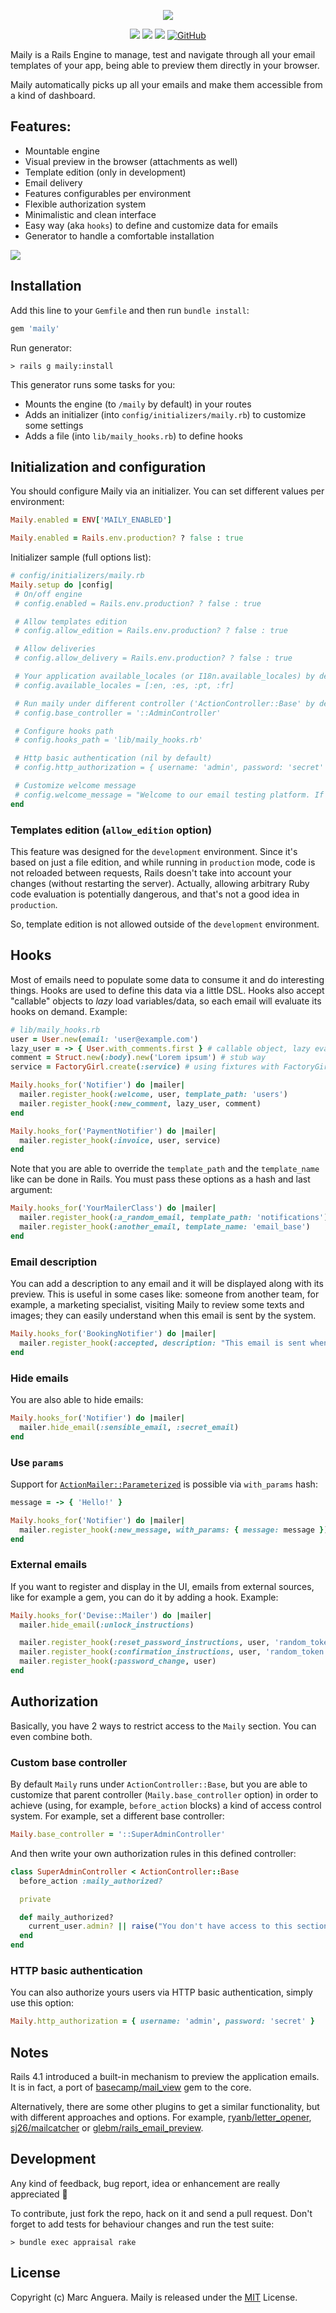 <div>
  <p align="center">
    <img src="https://raw.githubusercontent.com/markets/maily/master/support/images/logo.png">
  </p>
  <p align="center">
    <a href="https://rubygems.org/gems/maily"><img src="https://img.shields.io/gem/v/maily.svg?style=flat-square"></a>
    <a href="https://travis-ci.org/markets/maily"><img src="https://travis-ci.org/markets/maily.svg?branch=master"></a>
    <a href="https://codeclimate.com/github/markets/maily/maintainability)"><img src="https://api.codeclimate.com/v1/badges/fff01b2137fd73070b14/maintainability"></a>
    <a href="https://github.com/markets/maily/blob/master/MIT-LICENSE"><img alt="GitHub" src="https://img.shields.io/github/license/markets/maily.svg?style=flat-square"></a>
  </p>
</div>

Maily is a Rails Engine to manage, test and navigate through all your email templates of your app, being able to preview them directly in your browser.

Maily automatically picks up all your emails and make them accessible from a kind of dashboard.

## Features:

* Mountable engine
* Visual preview in the browser (attachments as well)
* Template edition (only in development)
* Email delivery
* Features configurables per environment
* Flexible authorization system
* Minimalistic and clean interface
* Easy way (aka `hooks`) to define and customize data for emails
* Generator to handle a comfortable installation

![](support/images/screenshot.png)

## Installation

Add this line to your `Gemfile` and then run `bundle install`:

```ruby
gem 'maily'
```

Run generator:

```
> rails g maily:install
```

This generator runs some tasks for you:

* Mounts the engine (to `/maily` by default) in your routes
* Adds an initializer (into `config/initializers/maily.rb`) to customize some settings
* Adds a file (into `lib/maily_hooks.rb`) to define hooks

## Initialization and configuration

You should configure Maily via an initializer. You can set different values per environment:

```ruby
Maily.enabled = ENV['MAILY_ENABLED']

Maily.enabled = Rails.env.production? ? false : true
```

Initializer sample (full options list):

 ```ruby
# config/initializers/maily.rb
Maily.setup do |config|
  # On/off engine
  # config.enabled = Rails.env.production? ? false : true

  # Allow templates edition
  # config.allow_edition = Rails.env.production? ? false : true

  # Allow deliveries
  # config.allow_delivery = Rails.env.production? ? false : true

  # Your application available_locales (or I18n.available_locales) by default
  # config.available_locales = [:en, :es, :pt, :fr]

  # Run maily under different controller ('ActionController::Base' by default)
  # config.base_controller = '::AdminController'

  # Configure hooks path
  # config.hooks_path = 'lib/maily_hooks.rb'

  # Http basic authentication (nil by default)
  # config.http_authorization = { username: 'admin', password: 'secret' }

  # Customize welcome message
  # config.welcome_message = "Welcome to our email testing platform. If you have any problem, please contact support team at support@example.com."
end
```

### Templates edition (`allow_edition` option)

This feature was designed for the `development` environment. Since it's based on just a file edition, and while running in `production` mode, code is not reloaded between requests, Rails doesn't take into account your changes (without restarting the server). Actually, allowing arbitrary Ruby code evaluation is potentially dangerous, and that's not a good idea in `production`.

So, template edition is not allowed outside of the `development` environment.

## Hooks

Most of emails need to populate some data to consume it and do interesting things. Hooks are used to define this data via a little DSL. Hooks also accept "callable" objects to *lazy* load variables/data, so each email will evaluate its hooks on demand. Example:

```ruby
# lib/maily_hooks.rb
user = User.new(email: 'user@example.com')
lazy_user = -> { User.with_comments.first } # callable object, lazy evaluation
comment = Struct.new(:body).new('Lorem ipsum') # stub way
service = FactoryGirl.create(:service) # using fixtures with FactoryGirl

Maily.hooks_for('Notifier') do |mailer|
  mailer.register_hook(:welcome, user, template_path: 'users')
  mailer.register_hook(:new_comment, lazy_user, comment)
end

Maily.hooks_for('PaymentNotifier') do |mailer|
  mailer.register_hook(:invoice, user, service)
end
```

Note that you are able to override the `template_path` and the `template_name` like can be done in Rails. You must pass these options as a hash and last argument:

```ruby
Maily.hooks_for('YourMailerClass') do |mailer|
  mailer.register_hook(:a_random_email, template_path: 'notifications')
  mailer.register_hook(:another_email, template_name: 'email_base')
end
```

### Email description

You can add a description to any email and it will be displayed along with its preview. This is useful in some cases like: someone from another team, for example, a marketing specialist, visiting Maily to review some texts and images; they can easily understand when this email is sent by the system.

```ruby
Maily.hooks_for('BookingNotifier') do |mailer|
  mailer.register_hook(:accepted, description: "This email is sent when a reservation has been accepted by the system." )
end
```

### Hide emails

You are also able to hide emails:

```ruby
Maily.hooks_for('Notifier') do |mailer|
  mailer.hide_email(:sensible_email, :secret_email)
end
```

### Use `params`

Support for [`ActionMailer::Parameterized`](https://api.rubyonrails.org/classes/ActionMailer/Parameterized.html) is possible via `with_params` hash:

```ruby
message = -> { 'Hello!' }

Maily.hooks_for('Notifier') do |mailer|
  mailer.register_hook(:new_message, with_params: { message: message })
end
```

### External emails

If you want to register and display in the UI, emails from external sources, like for example a gem, you can do it by adding a hook. Example:

```ruby
Maily.hooks_for('Devise::Mailer') do |mailer|
  mailer.hide_email(:unlock_instructions)

  mailer.register_hook(:reset_password_instructions, user, 'random_token')
  mailer.register_hook(:confirmation_instructions, user, 'random_token')
  mailer.register_hook(:password_change, user)
end
```

## Authorization

Basically, you have 2 ways to restrict access to the `Maily` section. You can even combine both.

### Custom base controller

By default `Maily` runs under `ActionController::Base`, but you are able to customize that parent controller (`Maily.base_controller` option) in order to achieve (using, for example, `before_action` blocks) a kind of access control system. For example, set a different base controller:

```ruby
Maily.base_controller = '::SuperAdminController'
```

And then write your own authorization rules in this defined controller:

```ruby
class SuperAdminController < ActionController::Base
  before_action :maily_authorized?

  private

  def maily_authorized?
    current_user.admin? || raise("You don't have access to this section!")
  end
end
```

### HTTP basic authentication

You can also authorize yours users via HTTP basic authentication, simply use this option:

```ruby
Maily.http_authorization = { username: 'admin', password: 'secret' }
```

## Notes

Rails 4.1 introduced a built-in mechanism to preview the application emails. It is in fact, a port of [basecamp/mail_view](https://github.com/basecamp/mail_view) gem to the core.

Alternatively, there are some other plugins to get a similar functionality, but with different approaches and options. For example, [ryanb/letter_opener](https://github.com/ryanb/letter_opener), [sj26/mailcatcher](https://github.com/sj26/mailcatcher) or [glebm/rails_email_preview](https://github.com/glebm/rails_email_preview).

## Development

Any kind of feedback, bug report, idea or enhancement are really appreciated :tada:

To contribute, just fork the repo, hack on it and send a pull request. Don't forget to add tests for behaviour changes and run the test suite:

    > bundle exec appraisal rake

## License

Copyright (c) Marc Anguera. Maily is released under the [MIT](MIT-LICENSE) License.
